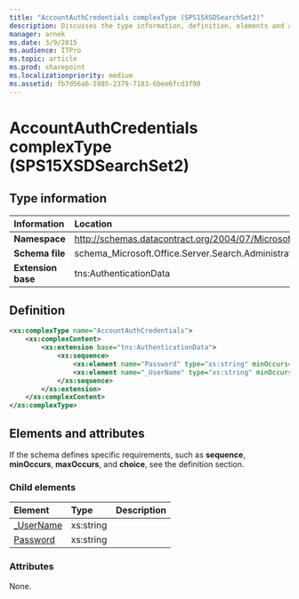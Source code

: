 ```yaml
---
title: "AccountAuthCredentials complexType (SPS15XSDSearchSet2)"
description: Discusses the type information, definition, elements and attributes for the AccountAuthCredentials complexType (SPS15XSDSearchSet2).
manager: arnek
ms.date: 3/9/2015
ms.audience: ITPro
ms.topic: article
ms.prod: sharepoint
ms.localizationpriority: medium
ms.assetid: fb7d56a6-5985-2379-7183-6bee6fcd3f90
---
```


# AccountAuthCredentials complexType (SPS15XSDSearchSet2)

## Type information

|Information|Location|
|:-----|:-----|
|**Namespace** </br> |http://schemas.datacontract.org/2004/07/Microsoft.Office.Server.Search.Administration  </br> |
|**Schema file** </br> |schema_Microsoft.Office.Server.Search.Administration.xsd  </br> |
|**Extension base** </br> |tns:AuthenticationData  </br> |

## Definition

```XML
<xs:complexType name="AccountAuthCredentials">
    <xs:complexContent>
        <xs:extension base="tns:AuthenticationData">
            <xs:sequence>
                <xs:element name="Password" type="xs:string" minOccurs="0"></xs:element>
                <xs:element name="_UserName" type="xs:string" minOccurs="0"></xs:element>
            </xs:sequence>
        </xs:extension>
    </xs:complexContent>
</xs:complexType>

```

## Elements and attributes

If the schema defines specific requirements, such as **sequence**, **minOccurs**, **maxOccurs**, and **choice**, see the definition section. 
  
### Child elements

|**Element**|**Type**|**Description**|
|:-----|:-----|:-----|
|[_UserName](_username-element-accountauthcredentials-complextypesps15xsdsearchset2.md) </br> |xs:string  </br> ||
|[Password](password-element-accountauthcredentials-complextypesps15xsdsearchset2.md) </br> |xs:string  </br> ||
   
### Attributes

None.
